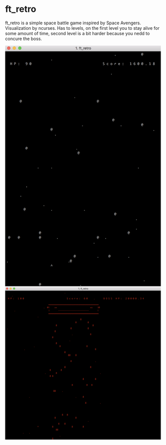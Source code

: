 # ft_retro
ft_retro is a simple space battle game inspired by Space Avengers. Visualization by ncurses.
Has to levels, on the first level you to stay alive for some amount of time, second level is a bit harder because you nedd to concure the boss.

![alt text](https://github.com/dmmaslenn/ft_retro/blob/master/ft_retro_example1.png)
![alt text](https://github.com/dmmaslenn/ft_retro/blob/master/ft_retro_example2.png)
